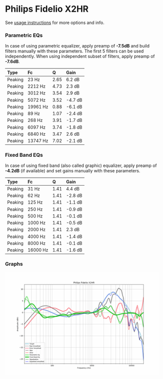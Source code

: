 # Philips Fidelio X2HR
See [usage instructions](https://github.com/jaakkopasanen/AutoEq#usage) for more options and info.

### Parametric EQs
In case of using parametric equalizer, apply preamp of **-7.5dB** and build filters manually
with these parameters. The first 5 filters can be used independently.
When using independent subset of filters, apply preamp of **-7.6dB**.

| Type    | Fc       |    Q | Gain    |
|:--------|:---------|:-----|:--------|
| Peaking | 23 Hz    | 2.65 | 6.2 dB  |
| Peaking | 2212 Hz  | 4.73 | 2.3 dB  |
| Peaking | 3012 Hz  | 3.54 | 2.9 dB  |
| Peaking | 5072 Hz  | 3.52 | -4.7 dB |
| Peaking | 19961 Hz | 0.88 | -6.1 dB |
| Peaking | 89 Hz    | 1.07 | -2.4 dB |
| Peaking | 268 Hz   | 3.91 | -1.7 dB |
| Peaking | 6097 Hz  | 3.74 | -1.8 dB |
| Peaking | 6840 Hz  | 3.47 | 2.6 dB  |
| Peaking | 13747 Hz | 7.02 | -2.1 dB |

### Fixed Band EQs
In case of using fixed band (also called graphic) equalizer, apply preamp of **-4.2dB**
(if available) and set gains manually with these parameters.

| Type    | Fc       |    Q | Gain    |
|:--------|:---------|:-----|:--------|
| Peaking | 31 Hz    | 1.41 | 4.4 dB  |
| Peaking | 62 Hz    | 1.41 | -2.8 dB |
| Peaking | 125 Hz   | 1.41 | -1.1 dB |
| Peaking | 250 Hz   | 1.41 | -0.9 dB |
| Peaking | 500 Hz   | 1.41 | -0.1 dB |
| Peaking | 1000 Hz  | 1.41 | -0.5 dB |
| Peaking | 2000 Hz  | 1.41 | 2.3 dB  |
| Peaking | 4000 Hz  | 1.41 | -1.4 dB |
| Peaking | 8000 Hz  | 1.41 | -0.1 dB |
| Peaking | 16000 Hz | 1.41 | -1.6 dB |

### Graphs
![](./Philips%20Fidelio%20X2HR.png)